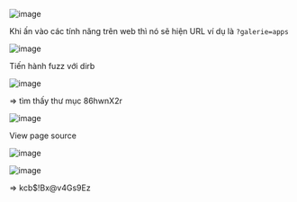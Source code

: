 ![image](https://github.com/nguyenngocdung18/RootMe/assets/134156226/96354fce-3362-4658-a919-f112dd05a8bf)

Khi ấn vào các tính năng trên web thì nó sẽ hiện URL ví dụ là ```?galerie=apps```

![image](https://github.com/nguyenngocdung18/RootMe/assets/134156226/0cbc9fb4-cea2-49aa-a399-30b27ea2a390)

Tiến hành fuzz với dirb

![image](https://github.com/nguyenngocdung18/RootMe/assets/134156226/4ed88711-5ff0-4e92-9bec-1c540e859700)

=> tìm thấy thư mục 86hwnX2r

![image](https://github.com/nguyenngocdung18/RootMe/assets/134156226/8bae1ef3-3cf5-45eb-b443-6d3fa33cfa2a)

View page source

![image](https://github.com/nguyenngocdung18/RootMe/assets/134156226/f0298694-1a72-4494-a8af-c387f84a285e)

![image](https://github.com/nguyenngocdung18/RootMe/assets/134156226/4cb2650d-4761-4206-bbfd-5e4d63e9b183)

=> kcb$!Bx@v4Gs9Ez 
